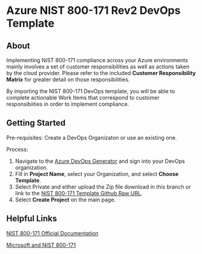 # Azure NIST 800-171 Rev2 DevOps Template

## About

Implementing NIST 800-171 compliance across your Azure environments mainly involves a set of customer responsibilities as well as actions taken by the cloud provider. Please refer to the included **Customer Responsibility Matrix** for greater detail on those responsibilities. 

By importing the NIST 800-171 DevOps template, you will be able to complete actionable Work Items that correspond to customer responsibiities in order to implement compliance. 

## Getting Started

Pre-requisites:
Create a DevOps Organizaton or use an existing one.

Process:

1. Navigate to the [Azure DevOps Generator](https://azuredevopsdemogenerator.azurewebsites.net/) and sign into your DevOps organization.
2. Fill in **Project Name**, select your Organization, and select **Choose Template**.
3. Select Private and either upload the Zip file download in this branch or link to the [NIST 800-171 Template Github Raw URL](https://raw.githubusercontent.com/microsoft/azuredevopsgenerator/master/nist800171Rev2/NIST800171Rev2.zip).
4. Select **Create Project** on the main page.

## Helpful Links

[NIST 800-171 Official Documentation](https://csrc.nist.gov/publications/detail/sp/800-171/rev-2/final)

[Microsoft and NIST 800-171](https://docs.microsoft.com/en-us/microsoft-365/compliance/offering-nist-sp-800-171?view=o365-worldwide)


